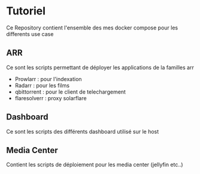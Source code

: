 # Tutoriel
Ce Repository contient l'ensemble des mes docker compose pour les differents use case 
## ARR
Ce sont les scripts permettant de déployer les applications de la familles arr
- Prowlarr : pour l'indexation
- Radarr : pour les films
- qbittorrent : pour le client de telechargement
- flaresolverr : proxy solarflare
## Dashboard
Ce sont les scripts des différents dashboard utilisé sur le host
## Media Center
Contient les scripts de déploiement pour les media center (jellyfin etc..)